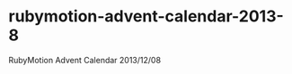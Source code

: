 rubymotion-advent-calendar-2013-8
=================================

RubyMotion Advent Calendar 2013/12/08
